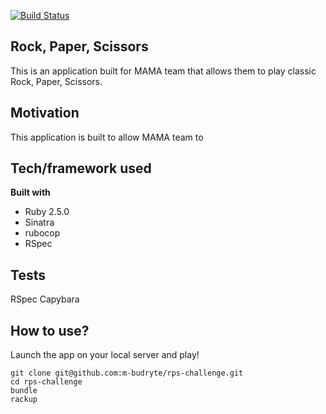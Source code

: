 [![Build Status](https://travis-ci.com/m-budryte/rps-challenge.svg?branch=master)](https://travis-ci.com/m-budryte/rps-challenge)
## Rock, Paper, Scissors
This is an application built for MAMA team that allows them to play classic Rock, Paper, Scissors.

## Motivation
This application is built to allow MAMA team to

## Tech/framework used
<b>Built with</b>
- Ruby 2.5.0
- Sinatra
- rubocop
- RSpec

## Tests

RSpec
Capybara

## How to use?
Launch the app on your local server and play!

```
git clone git@github.com:m-budryte/rps-challenge.git
cd rps-challenge
bundle
rackup
```
